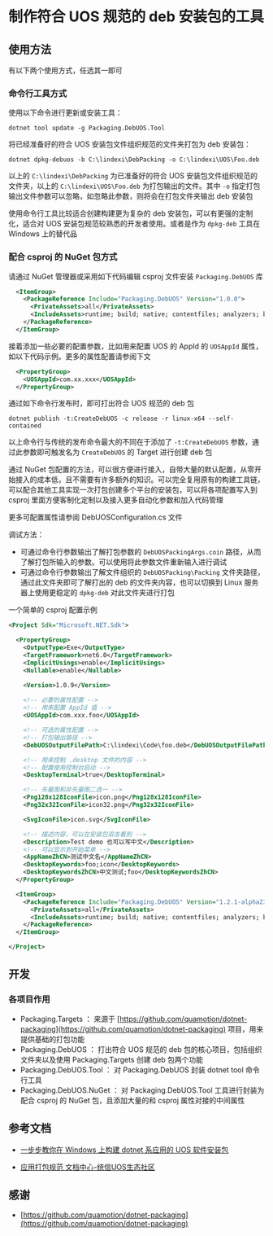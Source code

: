 # 制作符合 UOS 规范的 deb 安装包的工具

## 使用方法

有以下两个使用方式，任选其一即可

### 命令行工具方式

使用以下命令进行更新或安装工具：

```
dotnet tool update -g Packaging.DebUOS.Tool
```

将已经准备好的符合 UOS 安装包文件组织规范的文件夹打包为 deb 安装包：

```
dotnet dpkg-debuos -b C:\lindexi\DebPacking -o C:\lindexi\UOS\Foo.deb
```

以上的 `C:\lindexi\DebPacking` 为已准备好的符合 UOS 安装包文件组织规范的文件夹，以上的 `C:\lindexi\UOS\Foo.deb` 为打包输出的文件。其中 `-o` 指定打包输出文件参数可以忽略，如忽略此参数，则将会在打包文件夹输出 deb 安装包

使用命令行工具比较适合创建构建更为复杂的 deb 安装包，可以有更强的定制化，适合对 UOS 安装包规范较熟悉的开发者使用。或者是作为 `dpkg-deb` 工具在 Windows 上的替代品

### 配合 csproj 的 NuGet 包方式

请通过 NuGet 管理器或采用如下代码编辑 csproj 文件安装 `Packaging.DebUOS` 库

```xml
  <ItemGroup>
    <PackageReference Include="Packaging.DebUOS" Version="1.0.0">
      <PrivateAssets>all</PrivateAssets>
      <IncludeAssets>runtime; build; native; contentfiles; analyzers; buildtransitive</IncludeAssets>
    </PackageReference>
  </ItemGroup>
```

接着添加一些必要的配置参数，比如用来配置 UOS 的 AppId 的 `UOSAppId` 属性，如以下代码示例。更多的属性配置请参阅下文

```xml
  <PropertyGroup>
    <UOSAppId>com.xx.xxx</UOSAppId>
  </PropertyGroup>
```

通过如下命令行发布时，即可打出符合 UOS 规范的 deb 包

```
dotnet publish -t:CreateDebUOS -c release -r linux-x64 --self-contained
```

以上命令行与传统的发布命令最大的不同在于添加了 `-t:CreateDebUOS` 参数，通过此参数即可触发名为 `CreateDebUOS` 的 Target 进行创建 deb 包

通过 NuGet 包配置的方法，可以很方便进行接入，自带大量的默认配置，从零开始接入的成本低，且不需要有许多额外的知识。可以完全复用原有的构建工具链，可以配合其他工具实现一次打包创建多个平台的安装包，可以将各项配置写入到 csproj 里面方便客制化定制以及接入更多自动化参数和加入代码管理

更多可配置属性请参阅 DebUOSConfiguration.cs 文件

调试方法：

- 可通过命令行参数输出了解打包参数的 `DebUOSPackingArgs.coin` 路径，从而了解打包所输入的参数。可以使用将此参数文件重新输入进行调试
- 可通过命令行参数输出了解文件组织的 `DebUOSPacking\Packing` 文件夹路径，通过此文件夹即可了解打出的 deb 的文件夹内容，也可以切换到 Linux 服务器上使用更稳定的 `dpkg-deb` 对此文件夹进行打包

一个简单的 csproj 配置示例

```xml
<Project Sdk="Microsoft.NET.Sdk">

  <PropertyGroup>
    <OutputType>Exe</OutputType>
    <TargetFramework>net6.0</TargetFramework>
    <ImplicitUsings>enable</ImplicitUsings>
    <Nullable>enable</Nullable>

    <Version>1.0.9</Version>
    
    <!-- 必要的属性配置 -->
    <!-- 用来配置 AppId 值 -->
    <UOSAppId>com.xxx.foo</UOSAppId>

    <!-- 可选的属性配置 -->
    <!-- 打包输出路径 -->
    <DebUOSOutputFilePath>C:\lindexi\Code\foo.deb</DebUOSOutputFilePath>

    <!-- 用来控制 .desktop 文件的内容 -->
    <!-- 配置使用控制台启动 -->
    <DesktopTerminal>true</DesktopTerminal>

    <!-- 矢量图和非矢量图二选一 -->
    <Png128x128IconFile>icon.png</Png128x128IconFile>
    <Png32x32IconFile>icon32.png</Png32x32IconFile>

    <SvgIconFile>icon.svg</SvgIconFile>

    <!-- 描述内容，可以在安装包双击看到 -->
    <Description>Test demo 也可以写中文</Description>
    <!-- 可以显示到开始菜单 -->
    <AppNameZhCN>测试中文名</AppNameZhCN>
    <DesktopKeywords>foo;icon</DesktopKeywords>
    <DesktopKeywordsZhCN>中文测试;foo</DesktopKeywordsZhCN>
  </PropertyGroup>

  <ItemGroup>
    <PackageReference Include="Packaging.DebUOS" Version="1.2.1-alpha23">
      <PrivateAssets>all</PrivateAssets>
      <IncludeAssets>runtime; build; native; contentfiles; analyzers; buildtransitive</IncludeAssets>
    </PackageReference>
  </ItemGroup>

</Project>
```

## 开发

### 各项目作用

- Packaging.Targets ： 来源于 [https://github.com/quamotion/dotnet-packaging](https://github.com/quamotion/dotnet-packaging) 项目，用来提供基础的打包功能
- Packaging.DebUOS ： 打出符合 UOS 规范的 deb 包的核心项目，包括组织文件夹以及使用 Packaging.Targets 创建 deb 包两个功能
- Packaging.DebUOS.Tool ： 对 Packaging.DebUOS 封装 dotnet tool 命令行工具
- Packaging.DebUOS.NuGet ： 对 Packaging.DebUOS.Tool 工具进行封装为配合 csproj 的 NuGet 包，且添加大量的和 csproj 属性对接的中间属性

## 参考文档

- [一步步教你在 Windows 上构建 dotnet 系应用的 UOS 软件安装包](https://blog.lindexi.com/post/%E4%B8%80%E6%AD%A5%E6%AD%A5%E6%95%99%E4%BD%A0%E5%9C%A8-Windows-%E4%B8%8A%E6%9E%84%E5%BB%BA-dotnet-%E7%B3%BB%E5%BA%94%E7%94%A8%E7%9A%84-UOS-%E8%BD%AF%E4%BB%B6%E5%AE%89%E8%A3%85%E5%8C%85.html )

- [应用打包规范 文档中心-统信UOS生态社区](https://doc.chinauos.com/content/M7kCi3QB_uwzIp6HyF5J )

## 感谢

- [https://github.com/quamotion/dotnet-packaging](https://github.com/quamotion/dotnet-packaging)

